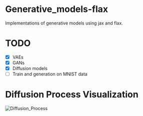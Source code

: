 # Generative_models-flax

Implementations of generative models using jax and flax.

# TODO
 - [X] VAEs
 - [X] GANs
 - [X] Diffusion models
 - [ ] Train and generation on MNIST data
 
# Diffusion Process Visualization
![Diffusion_Process](https://user-images.githubusercontent.com/48064931/215405881-4f16f242-9fac-4d1a-b2cd-e40c5aec12ef.png)
